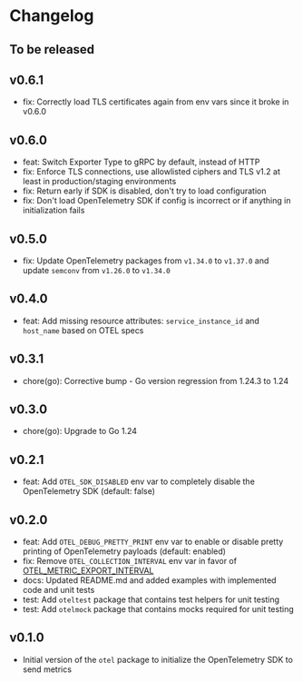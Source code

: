 # Changelog

## To be released

## v0.6.1

* fix: Correctly load TLS certificates again from env vars since it broke in v0.6.0

## v0.6.0

* feat: Switch Exporter Type to gRPC by default, instead of HTTP
* fix: Enforce TLS connections, use allowlisted ciphers and TLS v1.2 at least in production/staging environments
* fix: Return early if SDK is disabled, don't try to load configuration
* fix: Don't load OpenTelemetry SDK if config is incorrect or if anything in initialization fails

## v0.5.0

* fix: Update OpenTelemetry packages from `v1.34.0` to `v1.37.0` and update `semconv` from `v1.26.0` to `v1.34.0`

## v0.4.0

* feat: Add missing resource attributes: `service_instance_id` and `host_name` based on OTEL specs

## v0.3.1

* chore(go): Corrective bump - Go version regression from 1.24.3 to 1.24

## v0.3.0

* chore(go): Upgrade to Go 1.24

## v0.2.1

* feat: Add `OTEL_SDK_DISABLED` env var to completely disable the OpenTelemetry SDK (default: false)

## v0.2.0

* feat: Add `OTEL_DEBUG_PRETTY_PRINT` env var to enable or disable pretty printing of OpenTelemetry payloads (default: enabled)
* fix: Remove `OTEL_COLLECTION_INTERVAL` env var in favor of [OTEL_METRIC_EXPORT_INTERVAL](https://github.com/open-telemetry/opentelemetry-go/blob/a9cbc3d8dec7be22c7d3691ca1755f25c1702a1d/sdk/metric/env.go#L17)
* docs: Updated README.md and added examples with implemented code and unit tests
* test: Add `oteltest` package that contains test helpers for unit testing
* test: Add `otelmock` package that contains mocks required for unit testing

## v0.1.0

* Initial version of the `otel` package to initialize the OpenTelemetry SDK to send metrics
